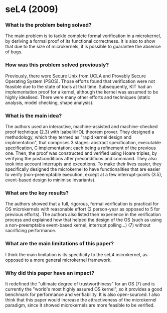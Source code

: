 # seL4 (2009)

### What is the problem being solved?

The main problem is to tackle complete formal verification in a microkernel, by deriving a formal proof of its functional correctness. It is also to show that due to the size of microkernels, it is possible to guarantee the absence of bugs.

### How was this problem solved previously?

Previously, there were Secure Unix from UCLA and Provably Secure Operating System (PSOS). Those efforts found that verification were not feasible due to the state of tools at that time. Subsequently, KIT had an implementation proof for a kernel, although the kernel was assumed to be highly idealised. There were many other efforts and techniques (static analysis, model checking, shape analysis).

### What is the main idea?

The authors used an interactive, machine-assisted and machine-checked proof technique (2.3) with Isabell/HOL theorem prover. They designed a methodology, which they termed as "rapid kernel design and implmentation", that comprises 3 stages: abstract specification, executable specification, C implementation; each being a refinement of the previous one. Then, the proof was constructed and verified using Hoare triples, by verifying the postconditions after preconditions and command. They also took into account interrupts and exceptions. To make their lives easier, they specifically designed the microkernel to have functionalities that are easier to verify (non-preemptable execution, except at a few interrupt-points (3.5), event-based design to minimise invariants).

### What are the key results?

The authors showed that a full, rigorous, formal verification is practical for OS microkernels with reasonable effort (2 person-year as opposed to 5 for previous efforts). The authors also listed their experience in the verification process and explained how that helped the design of the OS (such as using a non-preemptable event-based kernel, interrupt polling...) (7) without sacrificing performance.

### What are the main limitations of this paper?

I think the main limitation is its specificity to the seL4 microkernel, as opposed to a more general microkernel framework. 

### Why did this paper have an impact?

It redefined the "ultimate degree of trustworthiness" for an OS (7) and is currently the "world's most highly assured OS kernel", so it provides a good benchmark for performance and verifiability. It is also open-sourced. I also think that this paper would increase the attractiveness of the microkernel paradigm, since it showed microkernels are more feasible to be verified.
